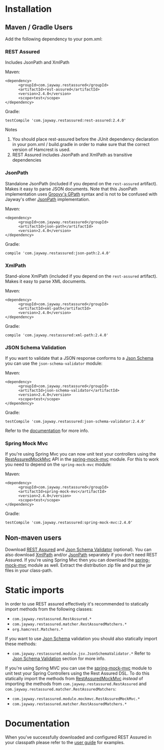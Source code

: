 # Installation #
## Maven / Gradle Users ##
Add the following dependency to your pom.xml:

### REST Assured ###
Includes JsonPath and XmlPath

Maven:
```
<dependency>
      <groupId>com.jayway.restassured</groupId>
      <artifactId>rest-assured</artifactId>
      <version>2.4.0</version>
      <scope>test</scope>
</dependency>
```

Gradle:
```
testCompile 'com.jayway.restassured:rest-assured:2.4.0'
```

Notes
  1. You should place rest-assured before the JUnit dependency declaration in your pom.xml / build.gradle in order to make sure that the correct version of Hamcrest is used.
  1. REST Assured includes JsonPath and XmlPath as transitive dependencies

### JsonPath ###
Standalone JsonPath (included if you depend on the `rest-assured` artifact). Makes it easy to parse JSON documents. Note that this JsonPath implementation uses <a href='http://groovy.codehaus.org/GPath'>Groovy's GPath</a> syntax and is not to be confused with Jayway's other <a href='https://github.com/jayway/JsonPath'>JsonPath</a> implementation.

Maven:
```
<dependency>
      <groupId>com.jayway.restassured</groupId>
      <artifactId>json-path</artifactId>
      <version>2.4.0</version>
</dependency>
```

Gradle:
```
compile 'com.jayway.restassured:json-path:2.4.0'
```

### XmlPath ###
Stand-alone XmlPath (included if you depend on the `rest-assured` artifact). Makes it easy to parse XML documents.

Maven:
```
<dependency>
      <groupId>com.jayway.restassured</groupId>
      <artifactId>xml-path</artifactId>
      <version>2.4.0</version>
</dependency>
```

Gradle:
```
compile 'com.jayway.restassured:xml-path:2.4.0'
```

### JSON Schema Validation ###
If you want to validate that a JSON response conforms to a [Json Schema](http://json-schema.org/) you can use the `json-schema-validator` module:

Maven:
```
<dependency>
      <groupId>com.jayway.restassured</groupId>
      <artifactId>json-schema-validator</artifactId>
      <version>2.4.0</version>
      <scope>test</scope>
</dependency>
```

Gradle:
```
testCompile 'com.jayway.restassured:json-schema-validator:2.4.0'
```

Refer to the [documentation](https://code.google.com/p/rest-assured/wiki/Usage#JSON_Schema_validation) for more info.

### Spring Mock Mvc ###
If you're using Spring Mvc you can now unit test your controllers using the [RestAssuredMockMvc](http://rest-assured.googlecode.com/svn/tags/2.4.0/apidocs/com/jayway/restassured/module/mockmvc/RestAssuredMockMvc.html) API in the [spring-mock-mvc](Usage#Spring_Mock_Mvc_Module.md) module. For this to work you need to depend on the `spring-mock-mvc` module:

Maven:
```
<dependency>
      <groupId>com.jayway.restassured</groupId>
      <artifactId>spring-mock-mvc</artifactId>
      <version>2.4.0</version>
      <scope>test</scope>
</dependency>
```

Gradle:
```
testCompile 'com.jayway.restassured:spring-mock-mvc:2.4.0'
```

## Non-maven users ##
Download [REST Assured](http://dl.bintray.com/johanhaleby/generic/rest-assured-2.4.0-dist.zip) and [Json Schema Validator](http://dl.bintray.com/johanhaleby/generic/json-schema-validator-2.4.0-dist.zip) (optional). You can also download [XmlPath](http://dl.bintray.com/johanhaleby/generic/xml-path-2.4.0-dist.zip) and/or [JsonPath](http://dl.bintray.com/johanhaleby/generic/json-path-2.4.0-dist.zip) separately if you don't need REST Assured. If you're using Spring Mvc then you can download the [spring-mock-mvc](http://dl.bintray.com/johanhaleby/generic/spring-mock-mvc-2.4.0-dist.zip) module as well. Extract the distribution zip file and put the jar files in your class-path.

# Static imports #

In order to use REST assured effectively it's recommended to statically import methods from the following classes:

  * `com.jayway.restassured.RestAssured.*`
  * `com.jayway.restassured.matcher.RestAssuredMatchers.*`
  * `org.hamcrest.Matchers.*`

If you want to use [Json Schema](http://json-schema.org/) validation you should also statically import these methods:
  * `com.jayway.restassured.module.jsv.JsonSchemaValidator.*`
Refer to [Json Schema Validation](#JSON_Schema_validation.md) section for more info.

If you're using Spring MVC you can use the [spring-mock-mvc](Usage#Spring_Mock_Mvc_Module.md) module to unit test your Spring Controllers using the Rest Assured DSL. To do this statically import the methods from [RestAssuredMockMvc](http://rest-assured.googlecode.com/svn/tags/2.4.0/apidocs/com/jayway/restassured/module/mockmvc/RestAssuredMockMvc.html) _instead_ of importing the methods from `com.jayway.restassured.RestAssured` and `com.jayway.restassured.matcher.RestAssuredMatchers`:
  * `com.jayway.restassured.module.mockmvc.RestAssuredMockMvc.*`
  * `com.jayway.restassured.matcher.RestAssuredMatchers.*`

# Documentation #
When you've successfully downloaded and configured REST Assured in your classpath please refer to the [user guide](Usage.md) for examples.